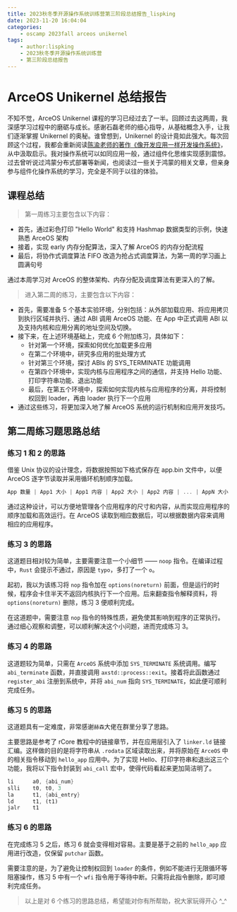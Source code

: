 ```yaml
---
title: 2023秋冬季开源操作系统训练营第三阶段总结报告_lispking
date: 2023-11-20 16:04:04
categories:
    - oscamp 2023fall arceos unikernel
tags:
    - author:lispking
    - 2023秋冬季开源操作系统训练营
    - 第三阶段总结报告
---
```


# ArceOS Unikernel 总结报告

不知不觉，ArceOS Unikernel 课程的学习已经过去了一半。回顾过去这两周，我深感学习过程中的磨砺与成长。感谢石磊老师的细心指导，从基础概念入手，让我们逐渐掌握 Unikernel 的奥秘。谁曾想到，Unikernel 的设计竟如此强大。每次回顾这个过程，我都会重新阅读[陈渝老师的著作《像开发应用一样开发操作系统》](https://mp.weixin.qq.com/s/-birTWw6kZQ9oyCzjTAntg)，从中汲取启示。我对操作系统可以如同应用一般，通过组件化思维实现感到震惊。过去曾听说过鸿蒙分布式部署等新闻，也阅读过一些关于鸿蒙的相关文章，但亲身参与组件化操作系统的学习，完全是不同于以往的体验。

## 课程总结

> 第一周练习主要包含以下内容：

* 首先，通过彩色打印 "Hello World" 和支持 Hashmap 数据类型的示例，快速熟悉 ArceOS 架构
* 接着，实现 early 内存分配算法，深入了解 ArceOS 的内存分配流程
* 最后，将协作式调度算法 FIFO 改造为抢占式调度算法，为第一周的学习画上圆满句号

通过本周学习对 ArceOS 的整体架构、内存分配及调度算法有更深入的了解。

<!-- more -->

> 进入第二周的练习，主要包含以下内容：

* 首先，需要准备 5 个基本实验环境，分别包括：从外部加载应用、将应用拷贝到执行区域并执行、通过 ABI 调用 ArceOS 功能、在 App 中正式调用 ABI 以及支持内核和应用分离的地址空间及切换。
* 接下来，在上述环境基础上，完成 6 个附加练习，具体如下：
  - 针对第一个环境，探索如何优化加载更多应用
  - 在第二个环境中，研究多应用的批处理方式
  - 针对第三个环境，探讨 ABIs 的 SYS_TERMINATE 功能调用
  - 在第四个环境中，实现内核与应用程序之间的通信，并支持 Hello 功能、打印字符串功能、退出功能
  - 最后，在第五个环境中，探索如何实现内核与应用程序的分离，并将控制权回到 loader，再由 loader 执行下一个应用
* 通过这些练习，将更加深入地了解 ArceOS 系统的运行机制和应用开发技巧。


## 第二周练习题思路总结

### 练习 1 和 2 的思路

借鉴 Unix 协议的设计理念，将数据按照如下格式保存在 app.bin 文件中，以便 ArceOS 逐字节读取并采用循环机制顺序加载。

```rust  
App 数量 | App1 大小 | App1 内容 | App2 大小 | App2 内容 | ... | AppN 大小 | AppN 内容  
```

通过这种设计，可以方便地管理各个应用程序的尺寸和内容，从而实现应用程序的顺序加载和高效运行。在 ArceOS 读取到相应数据后，可以根据数据内容来调用相应的应用程序。

### 练习 3 的思路

这道题目相对较为简单，主要需要注意一个小细节 —— `noop` 指令。在编译过程中，`Rust` 会提示不通过，原因是 `typo`，多打了一个 `o`。

起初，我以为该练习将 `nop` 指令加在 `options(noreturn)` 前面，但是运行的时候，程序会卡住半天不返回内核执行下一个应用。后来翻查指令解释资料，将 `options(noreturn)` 删除，练习 3 便顺利完成。

在这道题中，需要注意 `nop` 指令的特殊性质，避免使其影响到程序的正常执行。通过细心观察和调整，可以顺利解决这个小问题，进而完成练习 3。

### 练习 4 的思路

这道题较为简单，只需在 `ArceOS` 系统中添加 `SYS_TERMINATE` 系统调用。编写 `abi_terminate` 函数，并直接调用 `axstd::process::exit`。接着将此函数通过 `register_abi` 注册到系统中，并将 `abi_num` 指向 `SYS_TERMINATE`，如此便可顺利完成任务。

### 练习 5 的思路

这道题具有一定难度，非常感谢`赫森`大佬在群里分享了思路。

主要思路是参考了 rCore 教程中的链接章节，并在应用层引入了 `linker.ld` 链接汇编。这样做的目的是将字符串从 `.rodata` 区域读取出来，并将原始在 `ArceOS` 中的相关指令移动到 `hello_app` 应用中。为了实现 Hello、打印字符串和退出这三个功能，我将以下指令封装到 `abi_call` 宏中，使得代码看起来更加简洁明了。

```rust
li      a0, {abi_num}
slli    t0, t0, 3
la      t1, {abi_entry}
ld      t1, (t1)
jalr    t1
```

### 练习 6 的思路

在完成练习 5 之后，练习 6 就会变得相对容易。主要是基于之前的 `hello_app` 应用进行改造，仅保留 `putchar` 函数。

需要注意的是，为了避免让控制权回到 `loader` 的条件，例如不能进行无限循环等阻塞操作，练习 5 中有一个 `wfi` 指令用于等待中断。只需将此指令删除，即可顺利完成任务。


>  以上是对 6 个练习的思路总结，希望能对你有所帮助，祝大家玩得开心 ^_^
